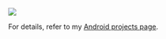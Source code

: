 ![](app/src/main/malaysian_sydney_food_app.gif)

For details, refer to my [Android projects page](https://vtsen.hashnode.dev/projects).
